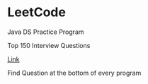 # LeetCode
Java DS Practice Program

Top 150 Interview Questions

[Link]([https://leetcode.com/studyplan/top-interview-150/]
)

Find Question at the bottom of every program
